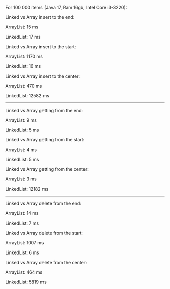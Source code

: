 For 100 000 items (Java 17, Ram 16gb, Intel Core i3-3220):

Linked vs Array insert to the end:

ArrayList: 15 ms

LinkedList: 17 ms

Linked vs Array insert to the start:

ArrayList: 1170 ms

LinkedList: 16 ms

Linked vs Array insert to the center:

ArrayList: 470 ms

LinkedList: 12582 ms

---------------------------------------

Linked vs Array getting from the end:

ArrayList: 9 ms

LinkedList: 5 ms

Linked vs Array getting from the start:

ArrayList: 4 ms

LinkedList: 5 ms

Linked vs Array getting from the center:

ArrayList: 3 ms

LinkedList: 12182 ms

---------------------------------------

Linked vs Array delete from the end:

ArrayList: 14 ms

LinkedList: 7 ms

Linked vs Array delete from the start:

ArrayList: 1007 ms

LinkedList: 6 ms

Linked vs Array delete from the center:

ArrayList: 464 ms

LinkedList: 5819 ms


